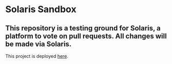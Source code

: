 # Solaris Sandbox

## This repository is a testing ground for Solaris, a platform to vote on pull requests. All changes will be made via Solaris.

This project is deployed [here](https://cloud.digitalocean.com/apps/22e965a3-b587-4abf-9f97-bdd1b9ed46b4/overview?i=900979](https://octopus-app-44hfo.ondigitalocean.app/)https://octopus-app-44hfo.ondigitalocean.app/).
